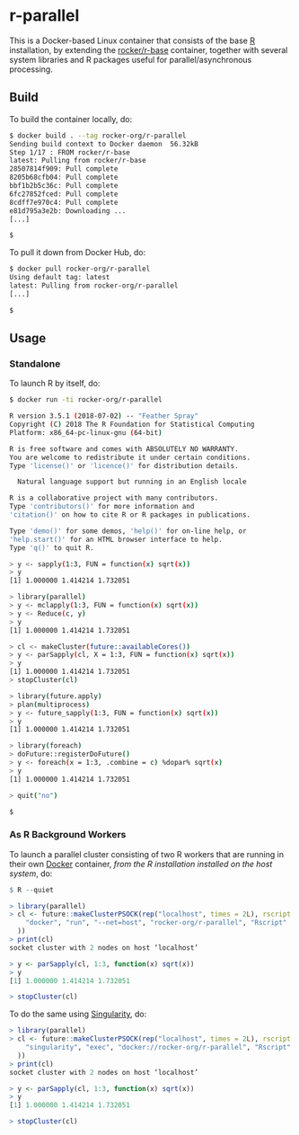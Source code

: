 # r-parallel

This is a Docker-based Linux container that consists of the base [R] installation, by extending the [rocker/r-base] container, together with several system libraries and R packages useful for parallel/asynchronous processing.


## Build

To build the container locally, do:

```sh
$ docker build . --tag rocker-org/r-parallel
Sending build context to Docker daemon  56.32kB
Step 1/17 : FROM rocker/r-base
latest: Pulling from rocker/r-base
28507814f909: Pull complete 
8205b68cfb04: Pull complete 
bbf1b2b5c36c: Pull complete 
6fc27852fced: Pull complete 
8cdff7e970c4: Pull complete 
e81d795a3e2b: Downloading ...
[...]

$ 
```

To pull it down from Docker Hub, do:

```sh
$ docker pull rocker-org/r-parallel
Using default tag: latest
latest: Pulling from rocker-org/r-parallel
[...]

$ 
```


## Usage

### Standalone

To launch R by itself, do:

```sh
$ docker run -ti rocker-org/r-parallel

R version 3.5.1 (2018-07-02) -- "Feather Spray"
Copyright (C) 2018 The R Foundation for Statistical Computing
Platform: x86_64-pc-linux-gnu (64-bit)

R is free software and comes with ABSOLUTELY NO WARRANTY.
You are welcome to redistribute it under certain conditions.
Type 'license()' or 'licence()' for distribution details.

  Natural language support but running in an English locale

R is a collaborative project with many contributors.
Type 'contributors()' for more information and
'citation()' on how to cite R or R packages in publications.

Type 'demo()' for some demos, 'help()' for on-line help, or
'help.start()' for an HTML browser interface to help.
Type 'q()' to quit R.

> y <- sapply(1:3, FUN = function(x) sqrt(x))
> y
[1] 1.000000 1.414214 1.732051

> library(parallel)
> y <- mclapply(1:3, FUN = function(x) sqrt(x))
> y <- Reduce(c, y)
> y
[1] 1.000000 1.414214 1.732051

> cl <- makeCluster(future::availableCores())
> y <- parSapply(cl, X = 1:3, FUN = function(x) sqrt(x))
> y
[1] 1.000000 1.414214 1.732051
> stopCluster(cl)

> library(future.apply)
> plan(multiprocess)
> y <- future_sapply(1:3, FUN = function(x) sqrt(x))
> y
[1] 1.000000 1.414214 1.732051

> library(foreach)
> doFuture::registerDoFuture()
> y <- foreach(x = 1:3, .combine = c) %dopar% sqrt(x)
> y
[1] 1.000000 1.414214 1.732051

> quit("no")

$ 
```


### As R Background Workers

To launch a parallel cluster consisting of two R workers that are running in their own [Docker] container, _from the R installation installed on the host system_, do:

```r
$ R --quiet

> library(parallel)
> cl <- future::makeClusterPSOCK(rep("localhost", times = 2L), rscript = c(
    "docker", "run", "--net=host", "rocker-org/r-parallel", "Rscript"
  ))
> print(cl)
socket cluster with 2 nodes on host ‘localhost’

> y <- parSapply(cl, 1:3, function(x) sqrt(x))
> y
[1] 1.000000 1.414214 1.732051

> stopCluster(cl)
```

To do the same using [Singularity], do:

```r
> library(parallel)
> cl <- future::makeClusterPSOCK(rep("localhost", times = 2L), rscript = c(
    "singularity", "exec", "docker://rocker-org/r-parallel", "Rscript"
  ))
> print(cl)
socket cluster with 2 nodes on host ‘localhost’

> y <- parSapply(cl, 1:3, function(x) sqrt(x))
> y
[1] 1.000000 1.414214 1.732051

> stopCluster(cl)
```

[R]: https://www.r-project.org/
[Docker]: https://www.docker.com/
[Singularity]: https://www.sylabs.io/singularity/
[rocker/r-base]: https://hub.docker.com/r/rocker/r-base/
